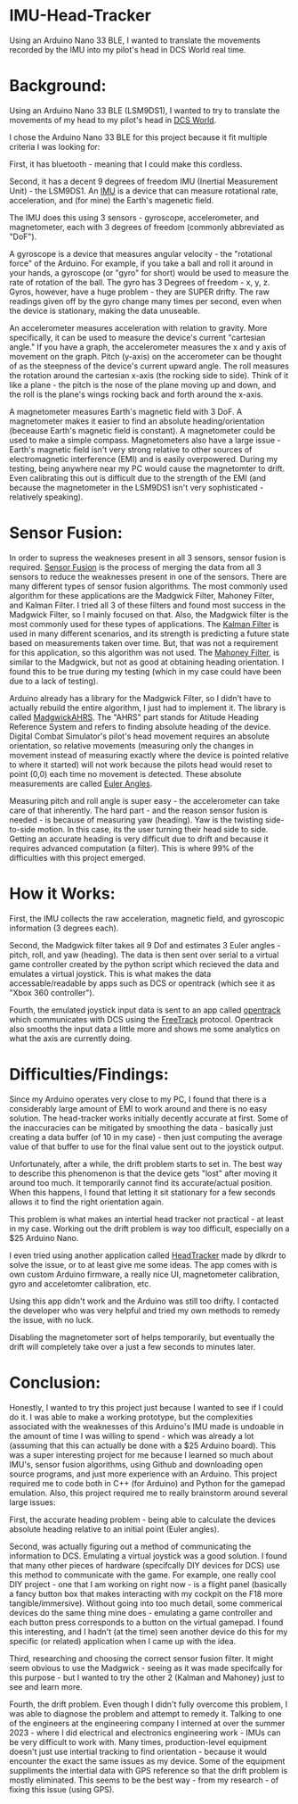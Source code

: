 # IMU-Head-Tracker
Using an Arduino Nano 33 BLE, I wanted to translate the movements recorded by the IMU into my pilot's head in DCS World real time.

# Background:
Using an Arduino Nano 33 BLE (LSM9DS1), I wanted to try to translate the movements of my head to my pilot's head in [DCS World](https://www.digitalcombatsimulator.com/en/).

I chose the Arduino Nano 33 BLE for this project because it fit multiple criteria I was looking for:

First, it has bluetooth - meaning that I could make this cordless. 

Second, it has a decent 9 degrees of freedom IMU (Inertial Measurement Unit) - the LSM9DS1. An [IMU](https://en.wikipedia.org/wiki/Inertial_measurement_unit) is a device that can measure rotational rate, acceleration, and (for mine) the Earth's magenetic field. 

The IMU does this using 3 sensors - gyroscope, accelerometer, and magnetometer, each with 3 degrees of freedom (commonly abbreviated as "DoF").

A gyroscope is a device that measures angular velocity - the "rotational force" of the Arduino. For example, if you take a ball and roll it around in your hands, a gyroscope (or "gyro" for short) would be used to measure the rate of rotation of the ball.
The gyro has 3 Degrees of freedom - x, y, z. Gyros, however, have a huge problem - they are SUPER drifty. The raw readings given off by the gyro change many times per second, even when the device is stationary, making the data unuseable.

An accelerometer measures acceleration with relation to gravity. More specifically, it can be used to measure the device's current "cartesian angle." If you have a graph, the accelerometer measures the x and y axis of movement on the graph. Pitch (y-axis) on the accerometer can be thought of as the steepness of the device's current upward angle. The roll measures the rotation around the cartesian x-axis (the rocking side to side). Think of it like a plane - the pitch is the nose of the plane moving up and down, and the roll is the plane's wings rocking back and forth around the x-axis. 

A magnetometer measures Earth's magnetic field with 3 DoF. A magnetometer makes it easier to find an absolute heading/orientation (beceause Earth's magnetic field is constant). A magnetometer could be used to make a simple compass. Magnetometers also have a large issue - Earth's magnetic field isn't very strong relative to other sources of electromagnetic interference (EMI) and is easily overpowered. During my testing, being anywhere near my PC would cause the magnetomter to drift. Even calibrating this out is difficult due to the strength of the EMI (and because the magnetometer in the LSM9DS1 isn't very sophisticated - relatively speaking). 


# Sensor Fusion:

In order to supress the weakneses present in all 3 sensors, sensor fusion is required. [Sensor Fusion](https://en.wikipedia.org/wiki/Sensor_fusion) is the process of merging the data from all 3 sensors to reduce the weaknesses present in one of the sensors.
There are many different types of sensor fusion algorithms. The most commonly used algorithm for these applications are the Madgwick Filter, Mahoney Filter, and Kalman Filter. I tried all 3 of these filters and found most success in the Madgwick Filter, so I mainly focused on that. Also, the Madgwick filter is the most commonly used for these types of applications. The [Kalman Filter](https://en.wikipedia.org/wiki/Kalman_filter) is used in many different scenarios, and its strength is predicting a future state based on measurements taken over time. But, that was not a requirement for this application, so this algorithm was not used. The [Mahoney Filter](https://ahrs.readthedocs.io/en/latest/filters/mahony.html), is similar to the Madgwick, but not as good at obtaining heading orientation. I found this to be true during my testing (which in my case could have been due to a lack of testing).

Arduino already has a library for the Madgwick Filter, so I didn't have to actually rebuild the entire algorithm, I just had to implement it. The library is called [MadgwickAHRS](https://github.com/arduino-libraries/MadgwickAHRS). The "AHRS" part stands for Atitude Heading Reference System and refers to finding absolute heading of the device. Digital Combat Simulator's pilot's head movement requires an absolute orientation, so relative movements (measuring only the changes in movement instead of measuring exactly where the device is pointed relative to where it started) will not work because the pilots head would reset to point (0,0) each time no movement is detected. These absolute measurements are called [Euler Angles](https://en.wikipedia.org/wiki/Euler_angles).

Measuring pitch and roll angle is super easy - the accelerometer can take care of that inherently. The hard part - and the reason sensor fusion is needed - is because of measuring yaw (heading). Yaw is the twisting side-to-side motion. In this case, its the user turning their head side to side. Getting an accurate heading is very difficult due to drift and because it requires advanced computation (a filter). This is where 99% of the difficulties with this project emerged. 

# How it Works:

First, the IMU collects the raw acceleration, magnetic field, and gyroscopic information (3 degrees each). 

Second, the Madgwick filter takes all 9 Dof and estimates 3 Euler angles - pitch, roll, and yaw (heading). The data is then sent over serial to a virtual game controller created by the python script which recieved the data and emulates a virtual joystick. This is what makes the data accessable/readable by apps such as DCS or opentrack (which see it as "Xbox 360 controller").

Fourth, the emulated joystick input data is sent to an app called [opentrack](https://github.com/opentrack/opentrack) which communicates with DCS using the [FreeTrack](https://en.wikipedia.org/wiki/FreeTrack) protocol. Opentrack also smooths the input data a little more and shows me some analytics on what the axis are currently doing.





# Difficulties/Findings:

Since my Arduino operates very close to my PC, I found that there is a considerably large amount of EMI to work around and there is no easy solution. The head-tracker works initially decently accurate at first. Some of the inaccuracies can be mitigated by smoothing the data - basically just creating a data buffer (of 10 in my case) - then just computing the average value of that buffer to use for the final value sent out to the joystick output. 

Unfortunately, after a while, the drift problem starts to set in. The best way to describe this phenomenon is that the device gets "lost" after moving it around too much. It temporarily cannot find its accurate/actual position. When this happens, I found that letting it sit stationary for a few seconds allows it to find the right orientation again. 

This problem is what makes an intertial head tracker not practical - at least in my case. Working out the drift problem is way too difficult, especially on a $25 Arduino Nano.

I even tried using another application called [HeadTracker](https://github.com/dlktdr/HeadTracker) made by dlkrdr to solve the issue, or to at least give me some ideas. The app comes with is own custom Arduino firmware, a really nice UI, magnetometer calibration, gyro and acceletomter calibration, etc. 

Using this app didn't work and the Arduino was still too drifty. I contacted the developer who was very helpful and tried my own methods to remedy the issue, with no luck. 

Disabling the magnetometer sort of helps temporarily, but eventually the drift will completely take over a just a few seconds to minutes later.

# Conclusion:

Honestly, I wanted to try this project just because I wanted to see if I could do it. I was able to make a working prototype, but the complexities associated with the weaknesses of this Arduino's IMU made is undoable in the amount of time I was willing to spend - which was already a lot (assuming that this can actually be done with a $25 Arduino board). This was a super interesting project for me because I learned so much about IMU's, sensor fusion algorithms, using Github and downloading open source programs, and just more experience with an Arduino. This project required me to code both in C++ (for Arduino) and Python for the gamepad emulation. Also, this project required me to really brainstorm around several large issues:

First, the accurate heading problem - being able to calculate the devices absolute heading relative to an initial point (Euler angles). 

Second, was actually figuring out a method of communicating the information to DCS. Emulating a virtual joystick was a good solution. I found that many other pieces of hardware (specifcally DIY devices for DCS) use this method to communicate with the game. For example, one really cool DIY project - one that I am working on right now - is a flight panel (basically a fancy button box that makes interacting with my cockpit on the F18 more tangible/immersive). Without going into too much detail, some commerical devices do the same thing mine does - emulating a game controller and each button press corresponds to a button on the virtual gamepad. I found this interesting, and I hadn't (at the time) seen another device do this for my specific (or related) application when I came up with the idea. 

Third, researching and choosing the correct sensor fusion filter. It might seem obvious to use the Madgwick - seeing as it was made specifcally for this purpose - but I wanted to try the other 2 (Kalman and Mahoney) just to see and learn more.

Fourth, the drift problem. Even though I didn't fully overcome this problem, I was able to diagnose the problem and attempt to remedy it. Talking to one of the engineers at the engineering company I interned at over the summer 2023 - where I did electrical and electronics engineering work - IMUs can be very difficult to work with. Many times, production-level equipment doesn't just use intertial tracking to find orientation - because it would encounter the exact the same issues as my device. Some of the equipment suppliments the intertial data with GPS reference so that the drift problem is mostly eliminated. This seems to be the best way - from my research - of fixing this issue (using GPS). 



